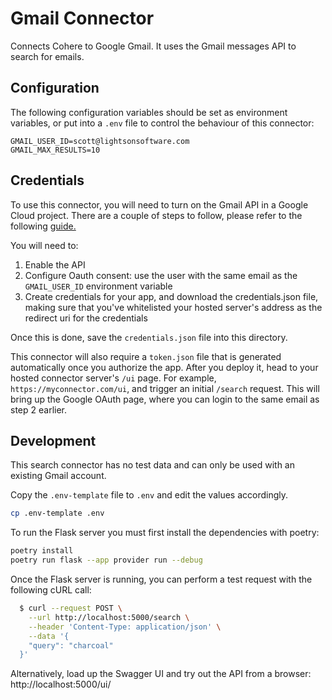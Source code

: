 # Gmail Connector

Connects Cohere to Google Gmail. It uses the Gmail messages API to search
for emails.

## Configuration

The following configuration variables should be set as environment variables, or put into a `.env` file
to control the behaviour of this connector:

```
GMAIL_USER_ID=scott@lightsonsoftware.com
GMAIL_MAX_RESULTS=10
```

## Credentials

To use this connector, you will need to turn on the Gmail API in a Google Cloud project. There are a couple of steps to follow, please refer to the following [guide.](https://developers.google.com/gmail/api/quickstart/python)

You will need to:

1. Enable the API
2. Configure Oauth consent: use the user with the same email as the `GMAIL_USER_ID` environment variable
3. Create credentials for your app, and download the credentials.json file, making sure that you've whitelisted your hosted server's address as the redirect uri for the credentials

Once this is done, save the `credentials.json` file into this directory.

This connector will also require a `token.json` file that is generated automatically once you authorize the app. After you deploy it, head to your hosted connector server's `/ui` page. For example, `https://myconnector.com/ui`, and trigger an initial `/search` request. This will bring up the Google OAuth page, where you can login to the same email as step 2 earlier.

## Development

This search connector has no test data and can only be used with an existing Gmail account.

Copy the `.env-template` file to `.env` and edit the values accordingly.

```bash
cp .env-template .env
```

To run the Flask server you must first install the dependencies with poetry:

```bash
poetry install
poetry run flask --app provider run --debug
```

Once the Flask server is running, you can perform a test request with the following cURL call:

```bash
  $ curl --request POST \
    --url http://localhost:5000/search \
    --header 'Content-Type: application/json' \
    --data '{
    "query": "charcoal"
  }'
```

Alternatively, load up the Swagger UI and try out the API from a browser: http://localhost:5000/ui/
